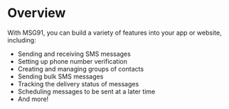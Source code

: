 # Overview

With MSG91, you can build a variety of features into your app or website,
including:

- Sending and receiving SMS messages
- Setting up phone number verification
- Creating and managing groups of contacts
- Sending bulk SMS messages
- Tracking the delivery status of messages
- Scheduling messages to be sent at a later time
- And more!
